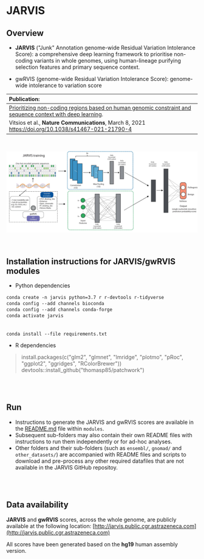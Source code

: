 # JARVIS

## Overview
- **JARVIS** ("Junk" Annotation genome-wide Residual Variation Intolerance Score): a comprehensive deep learning framework to prioritise non-coding variants in whole genomes, using human-lineage purifying selection features and primary sequence context.

- gwRVIS (genome-wide Residual Variation Intolerance Score): genome-wide intolerance to variation score

|Publication: |
| :---- |
|[Prioritizing non-coding regions based on human genomic constraint and sequence context with deep learning](https://www.nature.com/articles/s41467-021-21790-4). <br/>
Vitsios et al., __Nature Communications__, March 8, 2021 https://doi.org/10.1038/s41467-021-21790-4  |

<br>

![](misc/JARVIS-DNN-network.jpg?raw=true)

<br>



## Installation instructions for JARVIS/gwRVIS modules

- Python dependencies
```
conda create -n jarvis python=3.7 r r-devtools r-tidyverse 
conda config --add channels bioconda
conda config --add channels conda-forge
conda activate jarvis  


conda install --file requirements.txt  
```

- R dependencies 
> install.packages(c("glm2", "glmnet", "lmridge", "plotmo", "pRoc", "ggplot2", "ggridges", "RColorBrewer")) 
> devtools::install_github("thomasp85/patchwork")


<br><br>

## Run
- Instructions to generate the JARVIS and gwRVIS scores are available in the [README.md](modules/README.md) file within `modules`.
- Subsequent sub-folders may also contain their own README files with instructions to run them independently or for ad-hoc analyses.
- Other folders and their sub-folders (such as `ensembl/`, `gnomad/` and `other_datasets/`) are accompanied with README files and scripts to download and pre-process any other required datafiles that are not available in the JARVIS GitHub repositoy.


<br><br>

## Data availability
**JARVIS** and **gwRVIS** scores, across the whole genome, are publicly available at the following location:
[http://jarvis.public.cgr.astrazeneca.com](http://jarvis.public.cgr.astrazeneca.com)

All scores have been generated based on the **hg19** human assembly version.

<br><br>
